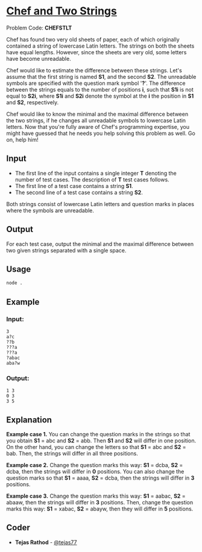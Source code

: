 
# [Chef and Two Strings](https://www.codechef.com/problems/CHEFSTLT)
Problem Code: **CHEFSTLT**

Chef has found two very old sheets of paper, each of which originally contained a string of lowercase Latin letters. The strings on both the sheets have equal lengths. However, since the sheets are very old, some letters have become unreadable.

Chef would like to estimate the difference between these strings. Let's assume that the first string is named **S1**, and the second **S2**. The unreadable symbols are specified with the question mark symbol '**?**'. The difference between the strings equals to the number of positions **i**, such that **S1i** is not equal to **S2i**, where **S1i** and **S2i** denote the symbol at the **i** the position in **S1** and **S2**, respectively.

Chef would like to know the minimal and the maximal difference between the two strings, if he changes all unreadable symbols to lowercase Latin letters. Now that you're fully aware of Chef's programming expertise, you might have guessed that he needs you help solving this problem as well. Go on, help him!

## Input

- The first line of the input contains a single integer **T** denoting the number of test cases. The description of **T** test cases follows.
- The first line of a test case contains a string **S1**.
- The second line of a test case contains a string **S2**.

Both strings consist of lowercase Latin letters and question marks in places where the symbols are unreadable.

## Output

For each test case, output the minimal and the maximal difference between two given strings separated with a single space.

## Usage
```sh
node .
```
## Example
### Input:
```
3
a?c
??b
???a
???a
?abac
aba?w
```
### Output:
```
1 3
0 3
3 5
```
## Explanation

**Example case 1.** You can change the question marks in the strings so that you obtain **S1** = abc and **S2** = abb. Then **S1** and **S2** will differ in one position. On the other hand, you can change the letters so that **S1** = abc and **S2** = bab. Then, the strings will differ in all three positions.

**Example case 2.** Change the question marks this way: **S1** = dcba, **S2** = dcba, then the strings will differ in **0** positions. You can also change the question marks so that **S1** = aaaa, **S2** = dcba, then the strings will differ in **3** positions.

**Example case 3.** Change the question marks this way: **S1** = aabac, **S2** = abaaw, then the strings will differ in **3** positions. Then, change the question marks this way: **S1** = xabac, **S2** = abayw, then they will differ in **5** positions.

## Coder

* **Tejas Rathod** - [@tejas77](https://github.com/tejas77)
